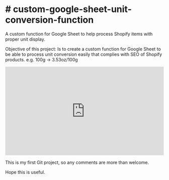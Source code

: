 <h1># custom-google-sheet-unit-conversion-function</h1>
<body>
A custom function for Google Sheet to help process Shopify items with proper unit display.
  
  Objective of this project:
  Is to create a custom function for Google Sheet to be able to process unit conversion easily that complies with SEO of Shopify products. 
  e.g. 100g -> 3.53oz/100g

<div style="width:100%;height:0;padding-bottom:56%;position:relative;"><iframe src="https://giphy.com/embed/xT9IgGccu456J1TXCE" width="100%" height="100%" style="position:absolute" frameBorder="0" class="giphy-embed" allowFullScreen></iframe></div>
</body>

This is my first Git project, so any comments are more than welcome.

Hope this is useful.
